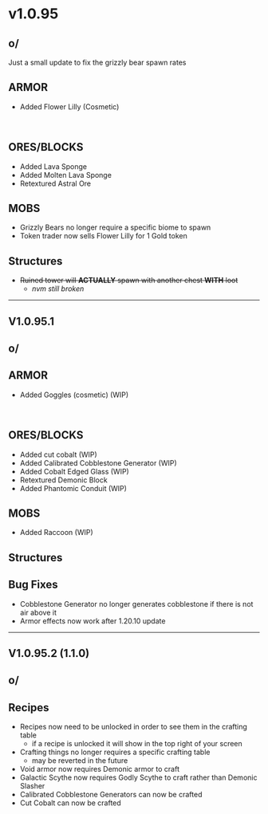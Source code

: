 # v1.0.95

## o/

Just a small update to fix the grizzly bear spawn rates

## **ARMOR**

* Added Flower Lilly (Cosmetic)

﻿

## **ORES/BLOCKS**

* Added Lava Sponge
* Added Molten Lava Sponge
* Retextured Astral Ore

## **MOBS**

* Grizzly Bears no longer require a specific biome to spawn
* Token trader now sells Flower Lilly for 1 Gold token

## **Structures**

* ~~Ruined tower will **ACTUALLY** spawn with another chest **WITH** loot~~
  * _nvm still broken_



***

## V1.0.95.1

## o/

## **ARMOR**

* Added Goggles (cosmetic) (WIP)

﻿

## **ORES/BLOCKS**

* Added cut cobalt (WIP)
* Added Calibrated Cobblestone Generator (WIP)
* Added Cobalt Edged Glass (WIP)
* Retextured Demonic Block
* Added Phantomic Conduit (WIP)

## **MOBS**

* Added Raccoon (WIP)

## **Structures**

## **Bug Fixes**

* Cobblestone Generator no longer generates cobblestone if there is not air above it
* Armor effects now work after 1.20.10 update



***

## V1.0.95.2 (1.1.0)

## o/

## **Recipes**

* Recipes now need to be unlocked in order to see them in the crafting table
  * if a recipe is unlocked it will show in the top right of your screen
* Crafting things no longer requires a specific crafting table
  * may be reverted in the future
* Void armor now requires Demonic armor to craft
* Galactic Scythe now requires Godly Scythe to craft rather than Demonic Slasher
* Calibrated Cobblestone Generators can now be crafted
* Cut Cobalt can now be crafted

